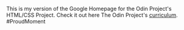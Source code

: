This is my version of the Google Homepage for the Odin Project's HTML/CSS Project. Check it out here
The Odin Project's [curriculum](http://www.theodinproject.com/web-development-101/html-css).
#ProudMoment